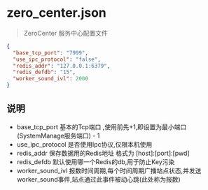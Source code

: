 ﻿# zero_center.json> ZeroCenter 服务中心配置文件```json{  "base_tcp_port": "7999",  "use_ipc_protocol": "false",  "redis_addr": "127.0.0.1:6379",  "redis_defdb": "15",  "worker_sound_ivl": 2000}```## 说明- base_tcp_port  基本的Tcp端口 ,使用前先+1,即设置为最小端口(SystemManage服务端口) - 1- use_ipc_protocol 是否使用Ipc协议,仅限本机使用- redis_addr 保存数据用的Redis地址 格式为 [host]:[port]:[pwd]- redis_defdb 默认使用哪一个Redis的db,用于防止Key污染- worker_sound_ivl 报数时间周期,每个时间周期广播站点状态,并发送worker_sound事件,站点通过此事件被动心跳(此处称为报数)